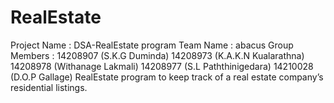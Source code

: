 # RealEstate
Project Name : DSA-RealEstate program
Team Name : abacus
Group Members : 14208907 (S.K.G Duminda)
                14208973 (K.A.K.N Kualarathna)
                14208978 (Withanage Lakmali)
                14208977 (S.L Paththinigedara)
                14210028 (D.O.P Gallage)
RealEstate program to keep track of a real  estate company’s residential listings.
